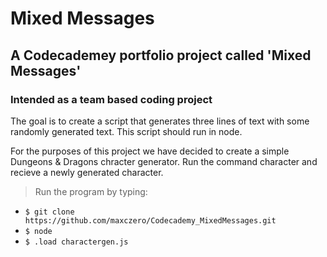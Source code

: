 # Mixed Messages

## A Codecademey portfolio project called 'Mixed Messages' 
### Intended as a team based coding project

The goal is to create a script that generates three lines of text with some randomly generated text. 
This script should run in node.

For the purposes of this project we have decided to create a simple Dungeons & Dragons chracter generator.
Run the command character and recieve a newly generated character. 

> Run the program by typing: 

- `$ git clone https://github.com/maxczero/Codecademy_MixedMessages.git`
- `$ node`
- `$ .load charactergen.js`